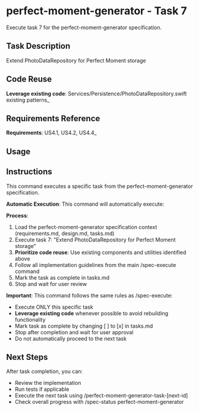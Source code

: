 # perfect-moment-generator - Task 7

Execute task 7 for the perfect-moment-generator specification.

## Task Description
Extend PhotoDataRepository for Perfect Moment storage

## Code Reuse
**Leverage existing code**: Services/Persistence/PhotoDataRepository.swift existing patterns_

## Requirements Reference
**Requirements**: US4.1, US4.2, US4.4_

## Usage


## Instructions
This command executes a specific task from the perfect-moment-generator specification.

**Automatic Execution**: This command will automatically execute:


**Process**:
1. Load the perfect-moment-generator specification context (requirements.md, design.md, tasks.md)
2. Execute task 7: "Extend PhotoDataRepository for Perfect Moment storage"
3. **Prioritize code reuse**: Use existing components and utilities identified above
4. Follow all implementation guidelines from the main /spec-execute command
5. Mark the task as complete in tasks.md
6. Stop and wait for user review

**Important**: This command follows the same rules as /spec-execute:
- Execute ONLY this specific task
- **Leverage existing code** whenever possible to avoid rebuilding functionality
- Mark task as complete by changing [ ] to [x] in tasks.md
- Stop after completion and wait for user approval
- Do not automatically proceed to the next task

## Next Steps
After task completion, you can:
- Review the implementation
- Run tests if applicable
- Execute the next task using /perfect-moment-generator-task-[next-id]
- Check overall progress with /spec-status perfect-moment-generator

